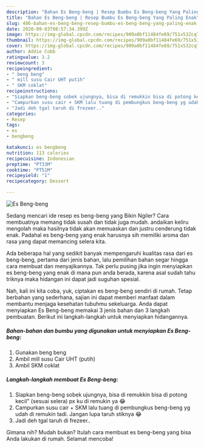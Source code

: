 ```yaml
---
description: "Bahan Es Beng-beng | Resep Bumbu Es Beng-beng Yang Paling Enak"
title: "Bahan Es Beng-beng | Resep Bumbu Es Beng-beng Yang Paling Enak"
slug: 486-bahan-es-beng-beng-resep-bumbu-es-beng-beng-yang-paling-enak
date: 2020-09-03T08:57:34.399Z
image: https://img-global.cpcdn.com/recipes/909a0bf11484fe69/751x532cq70/es-beng-beng-foto-resep-utama.jpg
thumbnail: https://img-global.cpcdn.com/recipes/909a0bf11484fe69/751x532cq70/es-beng-beng-foto-resep-utama.jpg
cover: https://img-global.cpcdn.com/recipes/909a0bf11484fe69/751x532cq70/es-beng-beng-foto-resep-utama.jpg
author: Addie Cobb
ratingvalue: 3.2
reviewcount: 3
recipeingredient:
- " beng beng"
- " mill susu Cair UHT putih"
- " SKM coklat"
recipeinstructions:
- "Siapkan beng-beng sobek ujungnya, bisa di remukkin bisa di potong kecil&#34; (sesuai selera) px ku di remukin ya 😂"
- "Campurkan susu cair + SKM lalu tuang di pembungkus beng-beng yg udah di remukin tadi. Jangan lupa taruh stiknya 😂"
- "Jadi deh tgal taruh di frezeer.."
categories:
- Resep
tags:
- es
- bengbeng

katakunci: es bengbeng 
nutrition: 113 calories
recipecuisine: Indonesian
preptime: "PT33M"
cooktime: "PT51M"
recipeyield: "1"
recipecategory: Dessert

---
```



![Es Beng-beng](https://img-global.cpcdn.com/recipes/909a0bf11484fe69/751x532cq70/es-beng-beng-foto-resep-utama.jpg)

Sedang mencari ide resep es beng-beng yang Bikin Ngiler? Cara membuatnya memang tidak susah dan tidak juga mudah. andaikan keliru mengolah maka hasilnya tidak akan memuaskan dan justru cenderung tidak enak. Padahal es beng-beng yang enak harusnya sih memiliki aroma dan rasa yang dapat memancing selera kita.



Ada beberapa hal yang sedikit banyak mempengaruhi kualitas rasa dari es beng-beng, pertama dari jenis bahan, lalu pemilihan bahan segar hingga cara membuat dan menyajikannya. Tak perlu pusing jika ingin menyiapkan es beng-beng yang enak di mana pun anda berada, karena asal sudah tahu triknya maka hidangan ini dapat jadi suguhan spesial.


Nah, kali ini kita coba, yuk, ciptakan es beng-beng sendiri di rumah. Tetap berbahan yang sederhana, sajian ini dapat memberi manfaat dalam membantu menjaga kesehatan tubuhmu sekeluarga. Anda dapat menyiapkan Es Beng-beng memakai 3 jenis bahan dan 3 langkah pembuatan. Berikut ini langkah-langkah untuk menyiapkan hidangannya.

<!--inarticleads1-->

##### Bahan-bahan dan bumbu yang digunakan untuk menyiapkan Es Beng-beng:

1. Gunakan  beng beng
1. Ambil  mill susu Cair UHT (putih)
1. Ambil  SKM coklat




<!--inarticleads2-->

##### Langkah-langkah membuat Es Beng-beng:

1. Siapkan beng-beng sobek ujungnya, bisa di remukkin bisa di potong kecil&#34; (sesuai selera) px ku di remukin ya 😂
1. Campurkan susu cair + SKM lalu tuang di pembungkus beng-beng yg udah di remukin tadi. Jangan lupa taruh stiknya 😂
1. Jadi deh tgal taruh di frezeer..




Gimana nih? Mudah bukan? Itulah cara membuat es beng-beng yang bisa Anda lakukan di rumah. Selamat mencoba!
